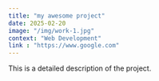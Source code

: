 ```yaml
---
title: "my awesome project"
date: 2025-02-20
image: "/img/work-1.jpg"
context: "Web Development"
link : "https://www.google.com"
---
```

This is a detailed description of the project.

